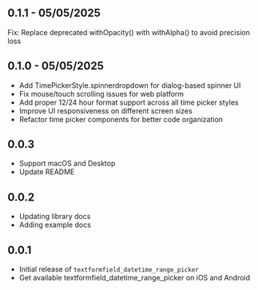 ## 0.1.1 - 05/05/2025
Fix: Replace deprecated withOpacity() with withAlpha() to avoid precision loss

## 0.1.0 - 05/05/2025
- Add TimePickerStyle.spinnerdropdown for dialog-based spinner UI
- Fix mouse/touch scrolling issues for web platform
- Add proper 12/24 hour format support across all time picker styles
- Improve UI responsiveness on different screen sizes
- Refactor time picker components for better code organization

## 0.0.3

- Support macOS and Desktop
- Update README

## 0.0.2

- Updating library docs
- Adding example docs

## 0.0.1

- Initial release of `textformfield_datetime_range_picker`
- Get available textformfield_datetime_range_picker on iOS and Android
